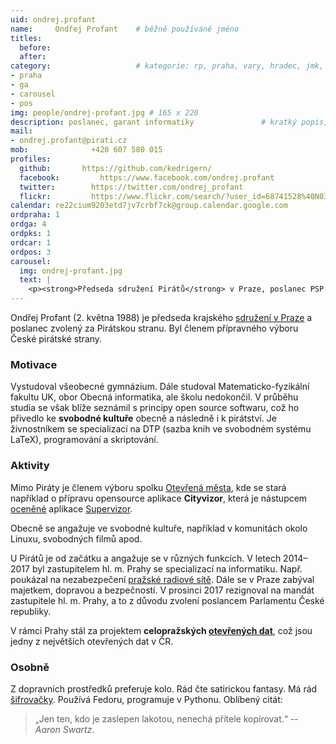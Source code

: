 ```yaml
---
uid: ondrej.profant
name:     Ondřej Profant  	# běžně používáné jméno
titles:
  before: 
  after:
category:                 	# kategorie: rp, praha, vary, hradec, jmk, senat
- praha
- ga
- carousel
- pos
img: people/ondrej-profant.jpg # 165 x 220
description: poslanec, garant informatiky             	# kratký popis, max 160 znaků
mail:
- ondrej.profant@pirati.cz
mob:			  +420 607 580 015
profiles:
  github:       https://github.com/kedrigern/
  facebook: 		https://www.facebook.com/ondrej.profant
  twitter: 		  https://twitter.com/ondrej_profant
  flickr:		  https://www.flickr.com/search/?user_id=68741528%40N03&sort=date-taken-desc&view_all=1&text=ond%C5%99ej%20profant
calendar: re22cium9203etd7jv7crbf7ck@group.calendar.google.com
ordpraha: 1
ordga: 4
ordpks: 1
ordcar: 1
ordpos: 3
carousel:
  img: ondrej-profant.jpg
  text: |
    <p><strong>Předseda sdružení Pirátů</strong> v Praze, poslanec PSP ČR. </p>
---
```


Ondřej Profant (2. května 1988) je předseda krajského [sdružení v Praze][] a poslanec zvolený za Pirátskou stranu. Byl členem přípravného výboru České pirátské strany.

### Motivace

Vystudoval všeobecné gymnázium. Dále studoval Matematicko-fyzikální fakultu UK, obor Obecná informatika, ale školu nedokončil. V průběhu studia se však blíže seznámil s principy open source softwaru, což ho přivedlo ke **svobodné kultuře** obecně a následně i k pirátství. Je živnostníkem se specializací na DTP (sazba knih ve svobodném systému LaTeX), programování a skriptování.

### Aktivity

Mimo Piráty je členem výboru spolku [Otevřená města][], kde se stará například o přípravu opensource aplikace **Cityvizor**, která je nástupcem [oceněné][] aplikace [Supervizor][].

Obecně se angažuje ve svobodné kultuře, například v komunitách okolo Linuxu, svobodných filmů apod.

U Pirátů je od začátku a angažuje se v různých funkcích. V letech 2014–2017 byl zastupitelem hl. m. Prahy se specializací na informatiku. Např. poukázal na nezabezpečení [pražské radiové sítě][]. Dále se v Praze zabýval majetkem, dopravou a bezpečností. V prosinci 2017 rezignoval na mandát zastupitele hl. m. Prahy, a to z důvodu zvolení poslancem Parlamentu České republiky.

V rámci Prahy stál za projektem **celopražských [otevřených dat][]**, což jsou jedny z největších otevřených dat v ČR.

### Osobně

Z dopravních prostředků preferuje kolo. Rád čte satirickou fantasy. Má rád [šifrovačky][]. Používá Fedoru, programuje v Pythonu. Oblíbený citát:

> „Jen ten, kdo je zaslepen lakotou, nenechá přítele kopírovat.“ -- *Aaron Swartz*.

[sdružení v Praze]: https://praha.pirati.cz
[Otevřená města]: http://otevrenamesta.cz
[Supervizor]: http://data.mfcr.cz/supervizor/
[otevřených dat]: http://opendata.praha.eu
[šifrovačky]: http://sifrovacky.cz
[oceněné]: http://www.otevrenadata.cz/soutez/rocnik-2015/
[pražské radiové sítě]: https://youtu.be/JRdjRJjWEx0
